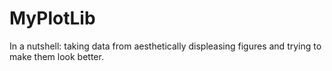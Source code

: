 # MyPlotLib
In a nutshell: taking data from aesthetically displeasing figures and trying to make them look better.

